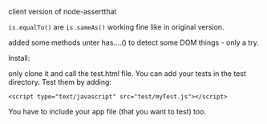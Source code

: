 client version of node-assertthat

`is.equalTo()` are `is.sameAs()` working fine like in original version.

added some methods unter has....() to detect some DOM things - only a try.

Install:

only clone it and call the test.html file. You can add your tests in the test directory. Test them by adding:
```
<script type="text/javascript" src="test/myTest.js"></script>
```

You have to include your app file (that you want to test) too.
